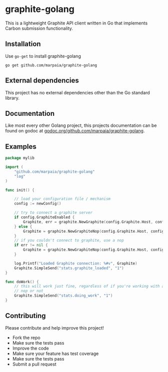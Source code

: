 graphite-golang
===============

This is a lightweight Graphite API client written in Go that implements Carbon
submission functionality.

## Installation

Use `go-get` to install graphite-golang
```
go get github.com/marpaia/graphite-golang
```

## External dependencies

This project has no external dependencies other than the Go standard library.

## Documentation

Like most every other Golang project, this projects documentation can be found
on godoc at [godoc.org/github.com/marpaia/graphite-golang](http://godoc.org/github.com/marpaia/graphite-golang).

## Examples

```go
package mylib

import (
    "github.com/marpaia/graphite-golang"
    "log"
)

func init() {

    // load your configuration file / mechanism
    config := newConfig()

    // try to connect a graphite server
    if config.GraphiteEnabled {
        Graphite, err = graphite.NewGraphite(config.Graphite.Host, config.Graphite.Port)
    } else {
        Graphite = graphite.NewGraphiteNop(config.Graphite.Host, config.Graphite.Port)
    }
    // if you couldn't connect to graphite, use a nop
    if err != nil {
        Graphite = graphite.NewGraphiteNop(config.Graphite.Host, config.Graphite.Port)
    }

    log.Printf("Loaded Graphite connection: %#v", Graphite)
    Graphite.SimpleSend("stats.graphite_loaded", "1")
}

func doWork() {
    // this will work just fine, regardless of if you're working with a graphite
    // nop or not
    Graphite.SimpleSend("stats.doing_work", "1")
}
```

## Contributing

Please contribute and help improve this project!

- Fork the repo
- Make sure the tests pass
- Improve the code
- Make sure your feature has test coverage
- Make sure the tests pass
- Submit a pull request
